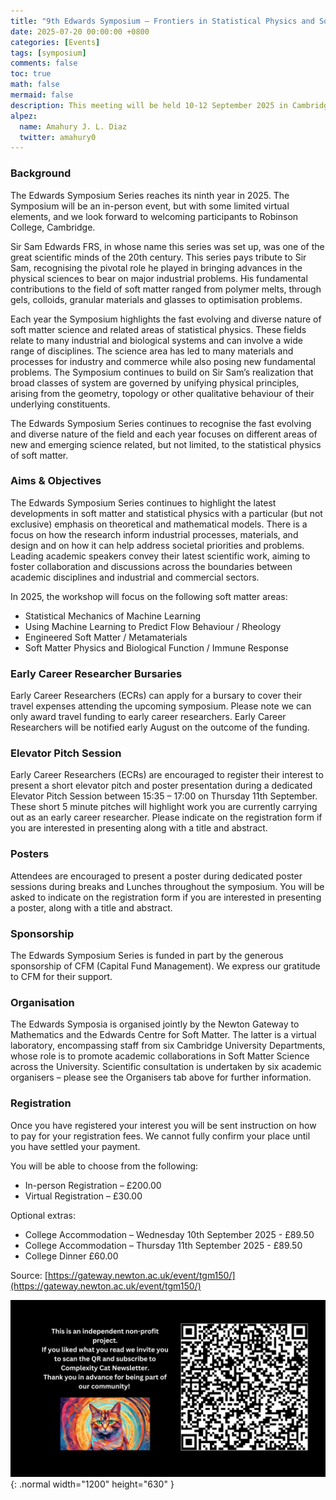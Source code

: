 ```yaml
---
title: "9th Edwards Symposium – Frontiers in Statistical Physics and Soft Matter"
date: 2025-07-20 00:00:00 +0800
categories: [Events]
tags: [symposium]
comments: false
toc: true
math: false
mermaid: false
description: This meeting will be held 10-12 September 2025 in Cambridge, UK, and focus on the following areas. Using Machine Learning to Predict Flow Behaviour / Rheology; Statistical Mechanics of Machine Learning; Engineering Soft Matter / Metamaterials; Soft Matter Physics and Biological Function.
alpez:
  name: Amahury J. L. Diaz
  twitter: amahury0
---
```

### Background
The Edwards Symposium Series reaches its ninth year in 2025. The Symposium will be an in-person event, but with some limited virtual elements, and we look forward to welcoming participants to Robinson College, Cambridge.

Sir Sam Edwards FRS, in whose name this series was set up, was one of the great scientific minds of the 20th century. This series pays tribute to Sir Sam, recognising the pivotal role he played in bringing advances in the physical sciences to bear on major industrial problems. His fundamental contributions to the field of soft matter ranged from polymer melts, through gels, colloids, granular materials and glasses to optimisation problems.

Each year the Symposium highlights the fast evolving and diverse nature of soft matter science and related areas of statistical physics. These fields relate to many industrial and biological systems and can involve a wide range of disciplines. The science area has led to many materials and processes for industry and commerce while also posing new fundamental problems. The Symposium continues to build on Sir Sam’s realization that broad classes of system are governed by unifying physical principles, arising from the geometry, topology or other qualitative behaviour of their underlying constituents.

The Edwards Symposium Series continues to recognise the fast evolving and diverse nature of the field and each year focuses on different areas of new and emerging science related, but not limited, to the statistical physics of soft matter.

### Aims & Objectives
The Edwards Symposium Series continues to highlight the latest developments in soft matter and statistical physics with a particular (but not exclusive) emphasis on theoretical and mathematical models. There is a focus on how the research inform industrial processes, materials, and design and on how it can help address societal priorities and problems. Leading academic speakers convey their latest scientific work, aiming to foster collaboration and discussions across the boundaries between academic disciplines and industrial and commercial sectors.

In 2025, the workshop will focus on the following soft matter areas:
- Statistical Mechanics of Machine Learning
- Using Machine Learning to Predict Flow Behaviour / Rheology
- Engineered Soft Matter / Metamaterials
- Soft Matter Physics and Biological Function / Immune Response

### Early Career Researcher Bursaries
Early Career Researchers (ECRs) can apply for a bursary to cover their travel expenses attending the upcoming symposium.  Please note we can only award travel funding to early career researchers. Early Career Researchers will be notified early August on the outcome of the funding.

### Elevator Pitch Session
Early Career Researchers (ECRs) are encouraged to register their interest to present a short elevator pitch and poster presentation during a dedicated Elevator Pitch Session between 15:35 – 17:00 on Thursday 11th September. These short 5 minute pitches will highlight work you are currently carrying out as an early career researcher. Please indicate on the registration form if you are interested in presenting along with a title and abstract.

### Posters
Attendees are encouraged to present a poster during dedicated poster sessions during breaks and Lunches throughout the symposium. You will be asked to indicate on the registration form if you are interested in presenting a poster, along with a title and abstract.

### Sponsorship
The Edwards Symposium Series is funded in part by the generous sponsorship of CFM (Capital Fund Management). We express our gratitude to CFM for their support.

### Organisation
The Edwards Symposia is organised jointly by the Newton Gateway to Mathematics and the Edwards Centre for Soft Matter. The latter is a virtual laboratory, encompassing staff from six Cambridge University Departments, whose role is to promote academic collaborations in Soft Matter Science across the University. Scientific consultation is undertaken by six academic organisers – please see the Organisers tab above for further information.

### Registration 
Once you have registered your interest you will be sent instruction on how to pay for your registration fees. We cannot fully confirm your place until you have settled your payment.

You will be able to choose from the following:
- In-person Registration – £200.00
- Virtual Registration – £30.00

Optional extras:
- College Accommodation – Wednesday 10th  September 2025 - £89.50
- College Accommodation – Thursday 11th September 2025 - £89.50
- College Dinner £60.00

Source: [https://gateway.newton.ac.uk/event/tgm150/](https://gateway.newton.ac.uk/event/tgm150/)

![Desktop View](/assets/img/fix/complexity-cat-newsletter.png){: .normal width="1200" height="630" }

